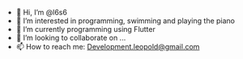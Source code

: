 - 👋 Hi, I’m @l6s6
- 👀 I’m interested in programming, swimming and playing the piano
- 🌱 I’m currently programming using Flutter
- 💞️ I’m looking to collaborate on ...
- 📫 How to reach me: Development.leopold@gmail.com
